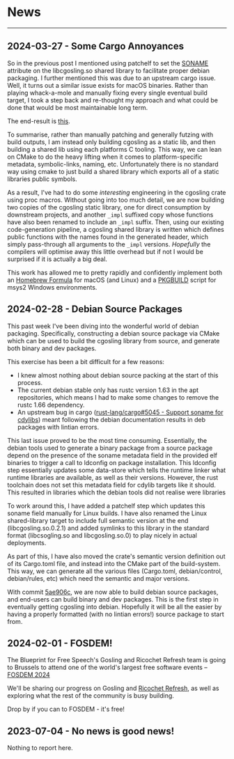 # News

---

## 2024-03-27 - Some Cargo Annoyances

So in the previous post I mentioned using patchelf to set the [SONAME](https://en.wikipedia.org/wiki/Soname) attribute on the libcgosling.so shared library to facilitate proper debian packaging. I further mentioned this was due to an upstream cargo issue. Well, it turns out a similar issue exists for macOS binaries. Rather than playing whack-a-mole and manually fixing every single eventual build target, I took a step back and re-thought my approach and what could be done that would be most maintainable long term.

The end-result is [this](https://github.com/blueprint-freespeech/gosling/commit/9ae019efd3c5e5565287b963d09868c4ffaf5891).

To summarise, rather than manually patching and generally futzing with build outputs, I am instead only building cgosling as a static lib, and then building a shared lib using each platforms C tooling. This way, we can lean on CMake to do the heavy lifting when it comes to platform-specific metadata, symbolic-links, naming, etc. Unfortunately there is no standard way using cmake to just build a shared library which exports all of a static libraries public symbols.

As a result, I've had to do some *interesting* engineering in the cgosling crate using proc macros. Without going into too much detail, we are now building two copies of the cgosling static library, one for direct consumption by downstream projects, and another `_impl` suffixed copy whose functions have also been renamed to include an `_impl` suffix. Then, using our existing code-generation pipeline, a cgosling shared library is written which defines public functions with the names found in the generated header, which simply pass-through all arguments to the `_impl` versions. *Hopefully* the compilers will optimise away this little overhead but if not I would be surprised if it is actually a big deal.

This work has allowed me to pretty rapidly and confidently implement both an [Homebrew Formula](https://github.com/blueprint-freespeech/gosling/commit/1435386ba6f826dd73096fa4dbaa4cc8f460af6e) for macOS (and Linux) and a [PKGBUILD](https://github.com/blueprint-freespeech/gosling/commit/b3e59159da503da2d37efd948843681667979ce3) script for msys2 Windows environments.

## 2024-02-28 - Debian Source Packages

This past week I've been diving into the wonderful world of debian packaging. Specifically, constructing a debian source package via CMake which can be used to build the cgosling library from source, and generate both binary and dev packages.

This exercise has been a bit difficult for a few reasons:

- I knew almost nothing about debian source packing at the start of this process.
- The current debian stable only has rustc version 1.63 in the apt repositories, which means I had to make some changes to remove the rustc 1.66 dependency.
- An upstream bug in cargo ([rust-lang/cargo#5045 - Support soname for cdylibs](https://github.com/rust-lang/cargo/issues/5045)) meant following the debian documentation results in deb packages with lintian errors.

This last issue proved to be the most time consuming. Essentially, the debian tools used to generate a binary package from a source package depend on the presence of the soname metadata field in the provided elf binaries to trigger a call to ldconfig on package installation. This ldconfig step essentially updates some data-store which tells the runtime linker what runtime libraries are available, as well as their versions. However, the rust toolchain does not set this metadata field for cdylib targets like it should. This resulted in libraries which the debian tools did not realise were libraries

To work around this, I have added a patchelf step which updates this soname field manually for Linux builds. I have also renamed the Linux shared-library target to include full semantic version at the end (libcgosling.so.0.2.1) and added symlinks to this library in the standard format (libcsogling.so and libcgosling.so.0) to play nicely in actual deployments.

As part of this, I have also moved the crate's semantic version definition out of its Cargo.toml file, and instead into the CMake part of the build-system. This way, we can generate all the various files (Cargo.toml, debian/control, debian/rules, etc) which need the semantic and major versions.

With commit [5ae906c](https://github.com/blueprint-freespeech/gosling/commit/7944370a122905b52640d87b5a8e17b2f3e5c53a), we are now able to build debian source packages, and end-users can build binary and dev packages. This is the first step in eventually getting cgosling into debian. Hopefully it will be all the easier by having a properly formatted (with no lintian errors!) source package to start from.

## 2024-02-01 - FOSDEM!

The Blueprint for Free Speech's Gosling and Ricochet Refresh team is going to Brussels to attend one of the world's largest free software events – [FOSDEM 2024](https://fosdem.org/2024/)

We'll be sharing our progress on Gosling and [Ricochet Refresh](https://ricochetrefresh.net), as well as exploring what the rest of the community is busy building.

Drop by if you can to FOSDEM  - it's free!

## 2023-07-04 - No news is good news!

Nothing to report here.